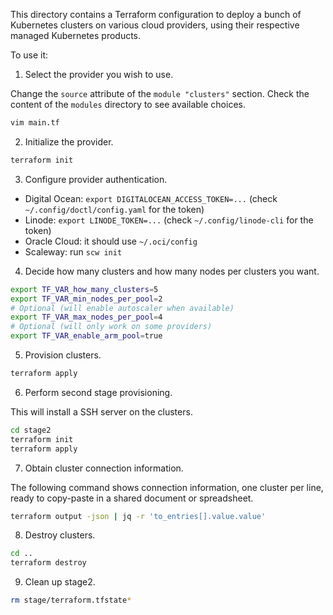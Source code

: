 This directory contains a Terraform configuration to deploy
a bunch of Kubernetes clusters on various cloud providers, using their respective managed Kubernetes products.

To use it:

1. Select the provider you wish to use.

Change the `source` attribute of the `module "clusters"` section.
Check the content of the `modules` directory to see available choices.

```bash
vim main.tf
```

2. Initialize the provider.

```bash
terraform init
```

3. Configure provider authentication.

- Digital Ocean: `export DIGITALOCEAN_ACCESS_TOKEN=...`
  (check `~/.config/doctl/config.yaml` for the token)
- Linode: `export LINODE_TOKEN=...`
  (check `~/.config/linode-cli` for the token)
- Oracle Cloud: it should use `~/.oci/config`
- Scaleway: run `scw init`

4. Decide how many clusters and how many nodes per clusters you want.

```bash
export TF_VAR_how_many_clusters=5
export TF_VAR_min_nodes_per_pool=2
# Optional (will enable autoscaler when available)
export TF_VAR_max_nodes_per_pool=4
# Optional (will only work on some providers)
export TF_VAR_enable_arm_pool=true
```

5. Provision clusters.

```bash
terraform apply
```

6. Perform second stage provisioning.

This will install a SSH server on the clusters.

```bash
cd stage2
terraform init
terraform apply
```

7. Obtain cluster connection information.

The following command shows connection information, one cluster per line, ready to copy-paste in a shared document or spreadsheet.

```bash
terraform output -json | jq -r 'to_entries[].value.value'
```

8. Destroy clusters.

```bash
cd ..
terraform destroy
```

9. Clean up stage2.

```bash
rm stage/terraform.tfstate*
```
